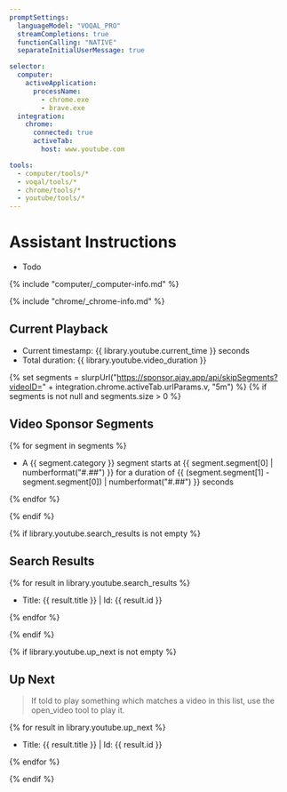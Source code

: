 ```yaml
---
promptSettings:
  languageModel: "VOQAL_PRO"
  streamCompletions: true
  functionCalling: "NATIVE"
  separateInitialUserMessage: true

selector:
  computer:
    activeApplication:
      processName:
        - chrome.exe
        - brave.exe
  integration:
    chrome:
      connected: true
      activeTab:
        host: www.youtube.com

tools:
  - computer/tools/*
  - voqal/tools/*
  - chrome/tools/*
  - youtube/tools/*
---
```


# Assistant Instructions

- Todo

{% include "computer/_computer-info.md" %}

{% include "chrome/_chrome-info.md" %}

## Current Playback

- Current timestamp: {{ library.youtube.current_time }} seconds
- Total duration: {{ library.youtube.video_duration }}

{% set segments = slurpUrl("https://sponsor.ajay.app/api/skipSegments?videoID=" + integration.chrome.activeTab.urlParams.v, "5m") %}
{% if segments is not null and segments.size > 0 %}

## Video Sponsor Segments

{% for segment in segments %}

- A {{ segment.category }} segment starts at {{ segment.segment[0] | numberformat("#.##") }} for a duration of
  {{ (segment.segment[1] - segment.segment[0]) | numberformat("#.##") }} seconds

{% endfor %}

{% endif %}

{% if library.youtube.search_results is not empty %}

## Search Results

{% for result in library.youtube.search_results %}

- Title: {{ result.title }} | Id: {{ result.id }}

{% endfor %}

{% endif %}

{% if library.youtube.up_next is not empty %}

## Up Next

> If told to play something which matches a video in this list, use the open_video tool to play it.

{% for result in library.youtube.up_next %}

- Title: {{ result.title }} | Id: {{ result.id }}

{% endfor %}

{% endif %}

